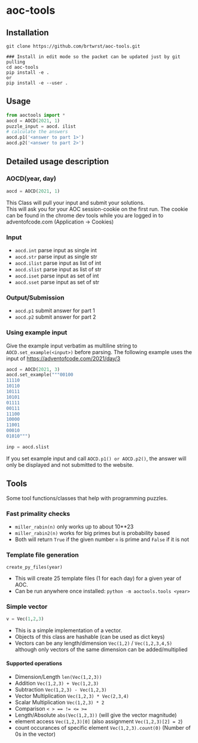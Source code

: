 # aoc-tools

## Installation

```shell
git clone https://github.com/brtwrst/aoc-tools.git

### Install in edit mode so the packet can be updated just by git pulling
cd aoc-tools
pip install -e .
or
pip install -e --user .
```

## Usage

```python
from aoctools import *
aocd = AOCD(2021, 1)
puzzle_input = aocd. ilist
# calculate the answers
aocd.p1('<answer to part 1>')
aocd.p2('<answer to part 2>')
```

## Detailed usage description

### AOCD(year, day)

```python
aocd = AOCD(2021, 1)
```

This Class will pull your input and submit your solutions.  
This will ask you for your AOC session-cookie on the first run. The cookie can be found in the chrome dev tools while you are logged in to adventofcode.com (Application -> Cookies)

### Input

* `aocd.int` parse input as single int  
* `aocd.str` parse input as single str  
* `aocd.ilist` parse input as list of int  
* `aocd.slist` parse input as list of str  
* `aocd.iset` parse input as set of int  
* `aocd.sset` parse input as set of str  

### Output/Submission

* `aocd.p1` submit answer for part 1  
* `aocd.p2` submit answer for part 2

### Using example input
Give the example input verbatim as multiline string to `AOCD.set_example(<input>)` before parsing. The following example uses the input of https://adventofcode.com/2021/day/3
```python
aocd = AOCD(2021, 3)
aocd.set_example("""00100
11110
10110
10111
10101
01111
00111
11100
10000
11001
00010
01010""")

inp = aocd.slist
```

If you set example input and call `AOCD.p1() or AOCD.p2()`, the answer will only be displayed and not submitted to the website.

## Tools
Some tool functions/classes that help with programming puzzles.

### Fast primality checks
* `miller_rabin(n)` only works up to about 10**23
* `miller_rabin2(n)` works for big primes but is probability based
* Both will return `True` if the given number `n` is prime and `False` if it is not

### Template file generation
`create_py_files(year)`
* This will create 25 template files (1 for each day) for a given year of AOC.  
* Can be run anywhere once installed: `python -m aoctools.tools <year>` 

### Simple vector

```python
v = Vec(1,2,3)
```

* This is a simple implementation of a vector.
* Objects of this class are hashable (can be used as dict keys)
* Vectors can be any length/dimension `Vec(1,2)` / `Vec(1,2,3,4,5)` although only vectors of the same dimension can be added/multiplied

#### Supported operations
* Dimension/Length `len(Vec(1,2,3))`
* Addition `Vec(1,2,3) + Vec(1,2,3)`
* Subtraction `Vec(1,2,3) - Vec(1,2,3)`
* Vector Multiplication `Vec(1,2,3) * Vec(2,3,4)`
* Scalar Multiplication `Vec(1,2,3) * 2`
* Comparison `< > == != <= >=`
* Length/Absolute `abs(Vec(1,2,3))` (will give the vector magnitude)
* element access `Vec(1,2,3)[0]` (also assignment `Vec(1,2,3)[2] = 2`)
* count occurances of specific element `Vec(1,2,3).count(0)` (Number of 0s in the vector)
